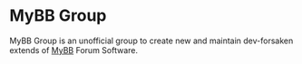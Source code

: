 # MyBB Group
MyBB Group is an unofficial group to create new and maintain dev-forsaken extends of [MyBB](https://mybb.com) Forum Software.
